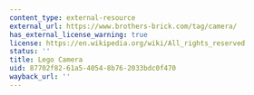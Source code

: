 ```yaml
---
content_type: external-resource
external_url: https://www.brothers-brick.com/tag/camera/
has_external_license_warning: true
license: https://en.wikipedia.org/wiki/All_rights_reserved
status: ''
title: Lego Camera
uid: 87702f82-61a5-4054-8b76-2033bdc0f470
wayback_url: ''
---
```

